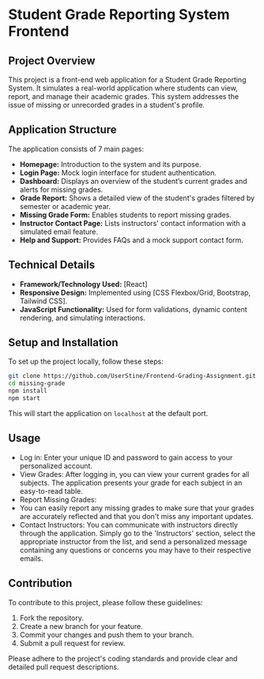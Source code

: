 # Student Grade Reporting System Frontend

## Project Overview

This project is a front-end web application for a Student Grade Reporting System. It simulates a real-world application where students can view, report, and manage their academic grades. This system addresses the issue of missing or unrecorded grades in a student's profile.

## Application Structure

The application consists of 7 main pages:

- **Homepage:** Introduction to the system and its purpose.
- **Login Page:** Mock login interface for student authentication.
- **Dashboard:** Displays an overview of the student’s current grades and alerts for missing grades.
- **Grade Report:** Shows a detailed view of the student's grades filtered by semester or academic year.
- **Missing Grade Form:** Enables students to report missing grades.
- **Instructor Contact Page:** Lists instructors' contact information with a simulated email feature.
- **Help and Support:** Provides FAQs and a mock support contact form.

## Technical Details

- **Framework/Technology Used:** [React]
- **Responsive Design:** Implemented using [CSS Flexbox/Grid, Bootstrap, Tailwind CSS].
- **JavaScript Functionality:** Used for form validations, dynamic content rendering, and simulating interactions.

## Setup and Installation

To set up the project locally, follow these steps:

```bash
git clone https://github.com/UserStine/Frontend-Grading-Assignment.git
cd missing-grade
npm install 
npm start
```

This will start the application on `localhost` at the default port.

## Usage

- Log in: Enter your unique ID and password to gain access to your personalized account.
- View Grades: After logging in, you can view your current grades for all subjects. The application presents your grade for each subject in an easy-to-read table.
- Report Missing Grades:
- You can easily report any missing grades to make sure that your grades are accurately reflected and that you don't miss any important updates.
- Contact Instructors: You can communicate with instructors directly through the application. Simply go to the 'Instructors' section, select the appropriate instructor from the list, and send a personalized message containing any questions or concerns you may have to their respective emails.

## Contribution

To contribute to this project, please follow these guidelines:

1. Fork the repository.
2. Create a new branch for your feature.
3. Commit your changes and push them to your branch.
4. Submit a pull request for review.

Please adhere to the project's coding standards and provide clear and detailed pull request descriptions.
